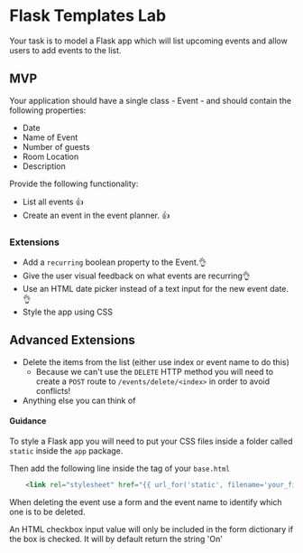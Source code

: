 # Flask Templates Lab

Your task is to model a Flask app which will list upcoming events and allow users to add events to the list.

## MVP

Your application should have a single class - Event - and should contain the following properties:
* Date
* Name of Event
* Number of guests
* Room Location
* Description

Provide the following functionality:
* List all events 👍
* Create an event in the event planner. 👍

### Extensions
* Add a `recurring` boolean property to the Event.👌
* Give the user visual feedback on what events are recurring👌
* Use an HTML date picker instead of a text input for the new event date.👌
* Style the app using CSS

## Advanced Extensions
* Delete the items from the list (either use index or event name to do this)
    * Because we can't use the `DELETE` HTTP method you will need to create a `POST` route to `/events/delete/<index>` in order to avoid conflicts!
* Anything else you can think of


#### Guidance

To style a Flask app you will need to put your CSS files inside a folder called `static` inside the `app` package.

Then add the following line inside the <HEAD> tag of your `base.html`

```html
    <link rel="stylesheet" href="{{ url_for('static', filename='your_file_name.css') }}">
```

When deleting the event use a form and the event name to identify which one is to be deleted.

An HTML checkbox input value will only be included in the form dictionary if the box is checked. It will by default return the string 'On'
